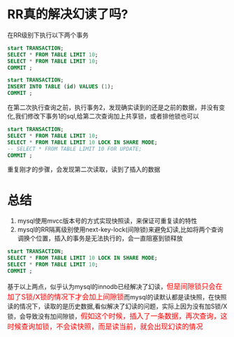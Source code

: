 # RR真的解决幻读了吗?
在RR级别下执行以下两个事务
```sql
start TRANSACTION;
SELECT * FROM TABLE LIMIT 10;
SELECT * FROM TABLE LIMIT 10;
COMMIT ;
```
```sql
start TRANSACTION;
INSERT INTO TABLE (id) VALUES (1);
COMMIT ;
```
在第二次执行查询之前，执行事务2，发现确实读到的还是之前的数据，并没有变化,我们修改下事务1的sql,给第二次查询加上共享锁，或者排他锁也可以
```sql
start TRANSACTION;
SELECT * FROM TABLE LIMIT 10;
SELECT * FROM TABLE LIMIT 10 LOCK IN SHARE MODE;
-- SELECT * FROM TABLE LIMIT 10 FOR UPDATE;
COMMIT ;
```
重复刚才的步骤，会发现第二次读取，读到了插入的数据
# 总结
1. mysql使用mvcc版本号的方式实现快照读，来保证可重复读的特性
2. mysql的RR隔离级别使用next-key-lock(间隙锁)来避免幻读,比如将两个查询调换个位置，插入的事务是无法执行的，会一直阻塞到锁释放
```sql
start TRANSACTION;
SELECT * FROM TABLE LIMIT 10 LOCK IN SHARE MODE;
SELECT * FROM TABLE LIMIT 10;
COMMIT ;
```
基于以上两点，似乎认为mysql的innodb已经解决了幻读，<font color = #FF000 size=3 >但是间隙锁只会在加了S锁/X锁的情况下才会加上间隙锁</font>而mysql的读默认都是读快照，在快照读的情况下，读取的是历史数据,看似解决了幻读的问题，实际上因为没有加S锁/X锁，会导致没有加间隙锁，<font color = #FF000 size=3 >假如这个时候，插入了一条数据，再次查询，这时候查询加锁，不会读快照，而是读当前，就会出现幻读的情况</font>